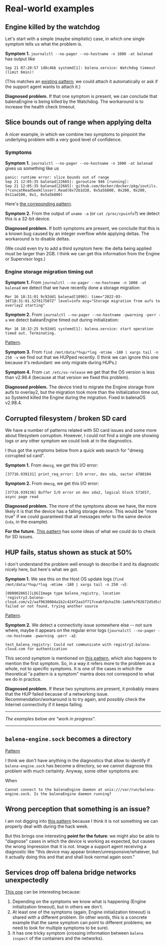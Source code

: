 # Real-world examples

## Engine killed by the watchdog

Let's start with a simple (maybe simplistic) case, in which one single symptom
tells us what the problem is.

**Symptom 1.** `journalctl --no-pager --no-hostname -n 1000 -at balenad` has
output like

```text
Sep 21 07:20:57 1d8c4bb systemd[1]: balena.service: Watchdog timeout (limit 6min)!
```

(This matches an [existing
pattern](https://jel.ly.fish/pattern-systemd-watchdog-kills-balenaengine-extended-heavy-load-6min--33f2d65);
we could attach it automatically or ask if the support agent wants to attach
it.)

**Diagnosed problem.** If that one symptom is present, we can conclude that
balenaEngine is being killed by the Watchdog. The workaround is to increase the
health check timeout.

## Slice bounds out of range when applying delta

A nicer example, in which we combine two symptoms to pinpoint the underlying
problem with a very good level of confidence.

### Symptoms

**Symptom 1.** `journalctl --no-pager --no-hostname -n 1000 -at balenad` gives
us something like us

```text
panic: runtime error: slice bounds out of range
Sep 21 12:05:35 balenad[22665]: goroutine 946 [running]:
Sep 21 12:05:35 balenad[22665]: github.com/docker/docker/pkg/ioutils.(*concatReadSeekCloser).Read(0x72b1d10, 0x5a5b800, 0x200, 0x200, 0x11ad100, 0x1, 0x5a5b800)
```
Here's [the correponding
pattern](https://jel.ly.fish/pattern-balenad-panic-runtime-error-slice-bounds-range-1770803200--581d706).

**Symptom 2.** From the output of `uname -a` (or `cat /proc/cpuinfo`?) we
detect this is a 32-bit device.

**Diagnosed problem.** If both symptoms are present, we conclude that this is a
known bug caused by an integer overflow while applying deltas. The workaround is
to disable deltas.

(We could even try to add a third symptom here: the delta being applied must be
larger than 2GB. I think we can get this information from the Engine or
Supervisor logs.)

### Engine storage migration timing out

**Symptom 1.** From `journalctl --no-pager --no-hostname -n 1000 -at balenad` we
detect that we have recently done a storage migration:

```text
Mar 16 18:31:01 9c92dd1 balenad[1090]: time="2022-03-16T18:31:01.527617507Z" level=info msg="Storage migration from aufs to overlay2 starting"
```

**Symptom 2.** From `journalctl --no-pager --no-hostname -pwarning -perr -a` we
detect baleanEngine timed out during initialization:

```text
Mar 16 18:32:25 9c92dd1 systemd[1]: balena.service: start operation timed out. Terminating.
```

[Pattern](https://jel.ly.fish/pattern-container-images-redownloaded-hup-engine-killed-due-timeout-middle-migration-358ef91).

**Symptom 3.** From `find /mnt/data/*hup/*log -mtime -180 | xargs tail -n 250 -v`
we find out that we HUPped recently. (I think we can ignore this one because
it's redundant: we only migrate during HUPs.)

**Symptom 4.** From `cat /etc/os-release` we get that the OS version is less
than v2.98.4 (because at that version we fixed this problem).

**Diagnosed problem.** The device tried to migrate the Engine storage from aufs
to overlay2, but the migration took more than the initialization time out, so
Systemd killed the Engine during the migration. Fixed in balenaOS v2.98.4.

## Corrupted filesystem / broken SD card

We have a number of patterns related with SD card issues and some more about
filesystem corruption. However, I could not find a single one showing logs or
any other symptom we could look at in the diagnostics.

I thus got the symptoms below from a quick web search for "dmesg corrupted sd
card".

**Symptom 1.** From `dmesg`, we get this I/O error:

```text
[37716.939131] print_req_error: I/O error, dev sda, sector 4780104
```

**Symptom 2.** From `dmesg`, we get this I/O error:

```text
[37716.939136] Buffer I/O error on dev sda2, logical block 571657, async page read
```

**Diagnosed problem.** The more of the symptoms above we have, the more likely
it is that the device has a failing storage device. This would be "more true" if
we could guaranteed that all messages refer to the same device (`sda`, in the
example).

**For the future.** [This
pattern](https://jel.ly.fish/pattern-faulty-or-slow-sd-cards-causing-problems-b62c3dcf-bd2e-4852-bc9a-6d0b26b25054)
has some ideas of what we could do to check for SD issues.

## HUP fails, status shown as stuck at 50%

I don't understand the problem well enough to describe it and its diagnostic
nicely here, but here's what we got.

**Symptom 1.** We see this on the Host OS update logs
(`find /mnt/data/*hup/*log -mtime -180 | xargs tail -n 250 -v`):

```text
[000002865][LOG]Image type balena_registry, location 'registry2.balena-cloud.com/v2/aaf9630084a1b2c424f2aa3f717ceabf@sha256:1a66fe702672d5d5c9f1678454180a7f9c6556a5d90412446d24a7ced8a0c250' failed or not found, trying another source
```

[Pattern](https://jel.ly.fish/pattern-network-failure-during-hup-ad569ca).

**Symptom 2.** We detect a connectivity issue somewhere else -- not sure where,
maybe it appears on the regular error logs
(`journalctl --no-pager --no-hostname -pwarning -perr -a`):

```text
test_balena_registry: Could not communicate with registry2.balena-cloud.com for authentication
```

This second symptom is mentioned on [this
pattern](https://jel.ly.fish/pattern-host-os-update-hup-stuck-50-when-connectivity-unstable-23d662d),
which also happens to mention the first symptom. So, in a way it refers more to
the problem as a whole, not to specific symptoms. It is one of the cases in
which the theoretical "a pattern is a symptom" mantra does not correspond to
what we do in practice.

**Diagnosed problem.** If these two symptoms are present, it probably means that
the HUP failed because of a networking issue. Recommendation/workaround is to
try again, and possibly check the Internet connectivity if it keeps failing.

- - - - -
*The examples below are "work in progress".*
- - - - -

## `balena-engine.sock` becomes a directory

[Pattern](https://jel.ly.fish/pattern--cannot-connect-balenaengine-daemon-unix-var-run-balena-engine-sock-balenaengine-daemon-running--d170408)

I think we don't have anything in the diagnostics that allow to identify if
`balena-engine.sock` has become a directory, so we cannot diagnose this problem
with much certainty. Anyway, some other symptoms are:

When

```text
Cannot connect to the balenaEngine daemon at unix:///var/run/balena-engine.sock. Is the balenaEngine daemon running?
```

## Wrong perception that something is an issue?

I am not digging into [this
pattern](https://jel.ly.fish/pattern-large-image-size-with-potentially-large-deltas-create-erroneous-user-perception-that-user-devices-aren-t-working-or-aren-t-updating-1861d230-b2db-4801-a8b3-f11617f624fc)
because I think it is not something we can properly deal with during the hack
week.

But this brings one interesting **point for the future**: we might also be able
to "diagnose" cases in which the device is working as expected, but causes the
wrong impression that it is not. Image a support agent receiving a diagnostic
like "this device may appear broken/unresponsive/whatever, but it actually doing
this and that and shall look normal again soon."

## Services drop off balena bridge networks unexpectedly

[This
one](https://jel.ly.fish/pattern-services-drop-off-balena-bridge0-network-unexpectedly-1d57fb4a-d7d9-40a3-843c-313edf32b13b)
can be interesting because:

1. Depending on the symptoms we know what is happening (Engine initialization
   timeout), but in others we don't.
2. At least one of the symptoms (again, Engine initialization timeout) is shared
   with a different problem. (In other words, this is a concrete example that
   the same symptom can point to different problems; we need to look for
   multiple symptoms to be sure).
3. It has one tricky symptom (crossing information between `balena inspect` of
   the containers and the networks).
